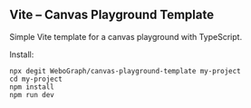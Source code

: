 ## Vite – Canvas Playground Template

Simple Vite template for a canvas playground with TypeScript.

Install:
```
npx degit WeboGraph/canvas-playground-template my-project
cd my-project
npm install
npm run dev
```
